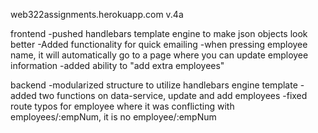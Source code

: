 web322assignments.herokuapp.com
v.4a

frontend
-pushed handlebars template engine to make json objects look better
-Added functionality for quick emailing
-when pressing employee name, it will automatically go to a page where you can update employee information
-added ability to "add extra employees"

backend
-modularized structure to utilize handlebars engine template
-added two functions on data-service, update and add employees
-fixed route typos for employee where it was conflicting with employees/:empNum,
it is no employee/:empNum
